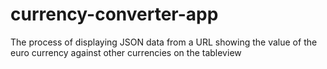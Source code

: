 # currency-converter-app
 The process of displaying JSON data from a URL showing the value of the euro currency against other currencies on the tableview
